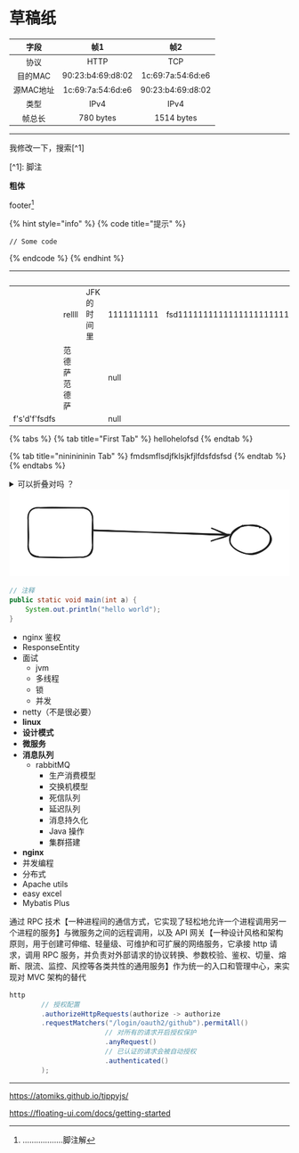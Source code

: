 # 草稿纸

|   字段   |         帧1        |         帧2        |
| :----: | :---------------: | :---------------: |
|   协议   |        HTTP       |        TCP        |
|  目的MAC | 90:23:b4:69:d8:02 | 1c:69:7a:54:6d:e6 |
| 源MAC地址 | 1c:69:7a:54:6d:e6 | 90:23:b4:69:d8:02 |
|   类型   |        IPv4       |        IPv4       |
|   帧总长  |     780 bytes     |     1514 bytes    |

***

我修改一下，搜索\[^1]


\[^1]: 脚注



**粗体**



footer[^1]



{% hint style="info" %}
{% code title="提示" %}
```
// Some code
```
{% endcode %}
{% endhint %}



<table data-view="cards"><thead><tr><th></th><th></th><th></th><th data-type="number"></th><th></th><th><select></select></th><th data-type="files"></th></tr></thead><tbody><tr><td></td><td>rellll</td><td>JFK的时间里</td><td>1111111111</td><td>fsd111111111111111111111111111111111111111111111111111111</td><td></td><td></td></tr><tr><td></td><td>范德萨范德萨</td><td></td><td>null</td><td></td><td></td><td></td></tr><tr><td>f's'd'f'fsdfs</td><td></td><td></td><td>null</td><td></td><td></td><td></td></tr></tbody></table>



{% tabs %}
{% tab title="First Tab" %}
hellohelofsd
{% endtab %}

{% tab title="nininininin Tab" %}
fmdsmflsdjfklsjkfjlfdsfdsfsd
{% endtab %}
{% endtabs %}



<details>

<summary>可以折叠对吗 ？</summary>

你好 hello ！

</details>



<img src="../.gitbook/assets/file.excalidraw.svg" alt="" class="gitbook-drawing">



```java
// 注释
public static void main(int a) {
    System.out.println("hello world");
}
```



* nginx 鉴权
* ResponseEntity
* 面试
  * jvm
  * 多线程
  * 锁
  * 并发
* netty（不是很必要）
* **linux**
* **设计模式**
* **微服务**
* **消息队列**
  * rabbitMQ
    * 生产消费模型
    * 交换机模型
    * 死信队列
    * 延迟队列
    * 消息持久化
    * Java 操作
    * 集群搭建
* **nginx**
* 并发编程
* 分布式
* Apache utils
* easy excel
* Mybatis Plus

通过 RPC 技术【一种进程间的通信方式，它实现了轻松地允许一个进程调用另一个进程的服务】与微服务之间的远程调用，以及 API 网关【一种设计风格和架构原则，用于创建可伸缩、轻量级、可维护和可扩展的网络服务，它承接 http 请求，调用 RPC 服务，并负责对外部请求的协议转换、参数校验、鉴权、切量、熔断、限流、监控、风控等各类共性的通用服务】作为统一的入口和管理中心，来实现对 MVC 架构的替代

```java
http
		// 授权配置
		.authorizeHttpRequests(authorize -> authorize
		.requestMatchers("/login/oauth2/github").permitAll()
						// 对所有的请求开启授权保护
						.anyRequest()
						// 已认证的请求会被自动授权
						.authenticated()
		);
```

***

https://atomiks.github.io/tippyjs/

https://floating-ui.com/docs/getting-started

[^1]: ………………脚注解
